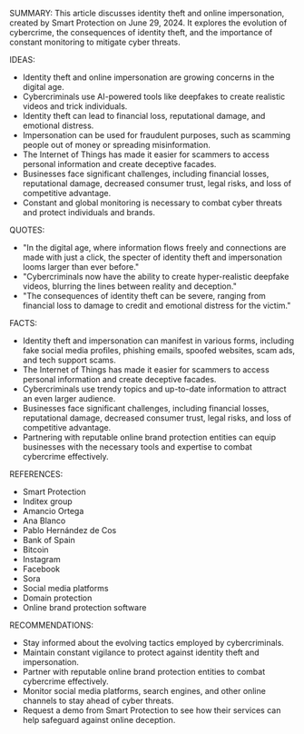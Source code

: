 SUMMARY:
This article discusses identity theft and online impersonation, created by Smart Protection on June 29, 2024. It explores the evolution of cybercrime, the consequences of identity theft, and the importance of constant monitoring to mitigate cyber threats.

IDEAS:
* Identity theft and online impersonation are growing concerns in the digital age.
* Cybercriminals use AI-powered tools like deepfakes to create realistic videos and trick individuals.
* Identity theft can lead to financial loss, reputational damage, and emotional distress.
* Impersonation can be used for fraudulent purposes, such as scamming people out of money or spreading misinformation.
* The Internet of Things has made it easier for scammers to access personal information and create deceptive facades.
* Businesses face significant challenges, including financial losses, reputational damage, decreased consumer trust, legal risks, and loss of competitive advantage.
* Constant and global monitoring is necessary to combat cyber threats and protect individuals and brands.

QUOTES:
* "In the digital age, where information flows freely and connections are made with just a click, the specter of identity theft and impersonation looms larger than ever before."
* "Cybercriminals now have the ability to create hyper-realistic deepfake videos, blurring the lines between reality and deception."
* "The consequences of identity theft can be severe, ranging from financial loss to damage to credit and emotional distress for the victim."

FACTS:
* Identity theft and impersonation can manifest in various forms, including fake social media profiles, phishing emails, spoofed websites, scam ads, and tech support scams.
* The Internet of Things has made it easier for scammers to access personal information and create deceptive facades.
* Cybercriminals use trendy topics and up-to-date information to attract an even larger audience.
* Businesses face significant challenges, including financial losses, reputational damage, decreased consumer trust, legal risks, and loss of competitive advantage.
* Partnering with reputable online brand protection entities can equip businesses with the necessary tools and expertise to combat cybercrime effectively.

REFERENCES:
* Smart Protection
* Inditex group
* Amancio Ortega
* Ana Blanco
* Pablo Hernández de Cos
* Bank of Spain
* Bitcoin
* Instagram
* Facebook
* Sora
* Social media platforms
* Domain protection
* Online brand protection software

RECOMMENDATIONS:
* Stay informed about the evolving tactics employed by cybercriminals.
* Maintain constant vigilance to protect against identity theft and impersonation.
* Partner with reputable online brand protection entities to combat cybercrime effectively.
* Monitor social media platforms, search engines, and other online channels to stay ahead of cyber threats.
* Request a demo from Smart Protection to see how their services can help safeguard against online deception.
